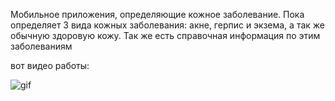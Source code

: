 Мобильное приложения, определяющие кожное заболевание. Пока определяет 3 вида кожных заболевания: акне, герпис и экзема, а так же обычную здоровую кожу. Так же есть справочная информация по этим заболеваниям

вот видео работы:

![gif](https://github.com/duny-explorer/SkinScanner/blob/master/1.gif)
